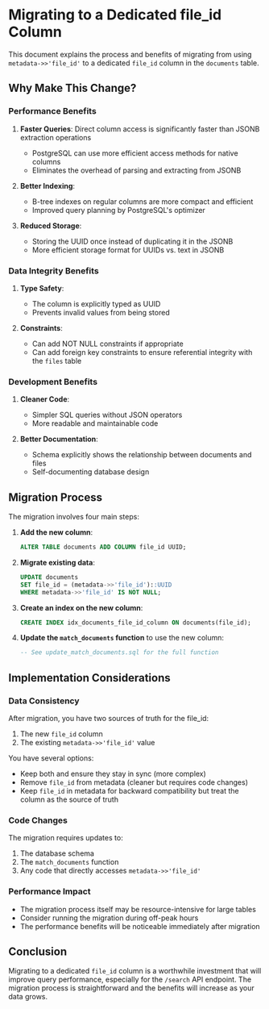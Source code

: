 # Migrating to a Dedicated file_id Column

This document explains the process and benefits of migrating from using `metadata->>'file_id'` to a dedicated `file_id` column in the `documents` table.

## Why Make This Change?

### Performance Benefits

1. **Faster Queries**: Direct column access is significantly faster than JSONB extraction operations
   - PostgreSQL can use more efficient access methods for native columns
   - Eliminates the overhead of parsing and extracting from JSONB

2. **Better Indexing**: 
   - B-tree indexes on regular columns are more compact and efficient
   - Improved query planning by PostgreSQL's optimizer

3. **Reduced Storage**: 
   - Storing the UUID once instead of duplicating it in the JSONB
   - More efficient storage format for UUIDs vs. text in JSONB

### Data Integrity Benefits

1. **Type Safety**: 
   - The column is explicitly typed as UUID
   - Prevents invalid values from being stored

2. **Constraints**: 
   - Can add NOT NULL constraints if appropriate
   - Can add foreign key constraints to ensure referential integrity with the `files` table

### Development Benefits

1. **Cleaner Code**: 
   - Simpler SQL queries without JSON operators
   - More readable and maintainable code

2. **Better Documentation**: 
   - Schema explicitly shows the relationship between documents and files
   - Self-documenting database design

## Migration Process

The migration involves four main steps:

1. **Add the new column**:
   ```sql
   ALTER TABLE documents ADD COLUMN file_id UUID;
   ```

2. **Migrate existing data**:
   ```sql
   UPDATE documents 
   SET file_id = (metadata->>'file_id')::UUID 
   WHERE metadata->>'file_id' IS NOT NULL;
   ```

3. **Create an index on the new column**:
   ```sql
   CREATE INDEX idx_documents_file_id_column ON documents(file_id);
   ```

4. **Update the `match_documents` function** to use the new column:
   ```sql
   -- See update_match_documents.sql for the full function
   ```

## Implementation Considerations

### Data Consistency

After migration, you have two sources of truth for the file_id:
1. The new `file_id` column
2. The existing `metadata->>'file_id'` value

You have several options:
- Keep both and ensure they stay in sync (more complex)
- Remove `file_id` from metadata (cleaner but requires code changes)
- Keep `file_id` in metadata for backward compatibility but treat the column as the source of truth

### Code Changes

The migration requires updates to:
1. The database schema
2. The `match_documents` function
3. Any code that directly accesses `metadata->>'file_id'`

### Performance Impact

- The migration process itself may be resource-intensive for large tables
- Consider running the migration during off-peak hours
- The performance benefits will be noticeable immediately after migration

## Conclusion

Migrating to a dedicated `file_id` column is a worthwhile investment that will improve query performance, especially for the `/search` API endpoint. The migration process is straightforward and the benefits will increase as your data grows. 